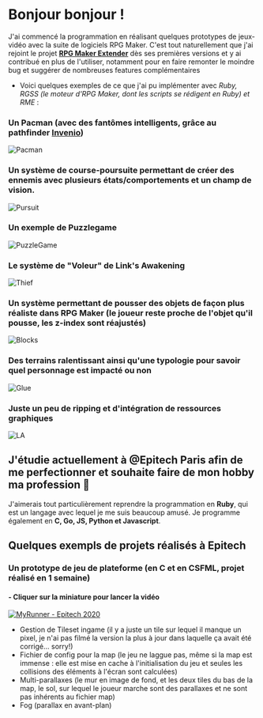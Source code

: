 # Bonjour bonjour !

J'ai commencé la programmation en réalisant quelques prototypes de jeux-vidéo avec la suite de logiciels RPG Maker.
C'est tout naturellement que j'ai rejoint le projet **[RPG Maker Extender](https://rmex.github.io/)** dès ses premières versions et y ai contribué en plus de l'utiliser, notamment pour en faire remonter le moindre bug et suggérer de nombreuses features complémentaires

- Voici quelques exemples de ce que j'ai pu implémenter avec *Ruby, RGSS (le moteur d'RPG Maker, dont les scripts se rédigent en Ruby) et RME* :


### Un Pacman (avec des fantômes intelligents, grâce au pathfinder [Invenio](https://www.youtube.com/watch?v=UDLRea_pmz8))
![Pacman](https://user-images.githubusercontent.com/72009188/122585851-3d5ce980-d05c-11eb-8c26-8c0b372c4999.gif)

### Un système de course-poursuite permettant de créer des ennemis avec plusieurs états/comportements et un champ de vision.
![Pursuit](https://user-images.githubusercontent.com/72009188/122585807-3209be00-d05c-11eb-9818-dc4e2c29d28b.gif)

### Un exemple de Puzzlegame
![PuzzleGame](https://user-images.githubusercontent.com/72009188/122585821-3635db80-d05c-11eb-8512-37091416e1d0.gif)

### Le système de "Voleur" de Link's Awakening
![Thief](https://user-images.githubusercontent.com/72009188/122585834-3930cc00-d05c-11eb-8f40-7a582b42af1d.gif)

### Un système permettant de pousser des objets de façon plus réaliste dans RPG Maker (le joueur reste proche de l'objet qu'il pousse, les z-index sont réajustés)
![Blocks](https://user-images.githubusercontent.com/72009188/122585843-3b932600-d05c-11eb-9f38-f2c5dc7fa36d.gif)

### Des terrains ralentissant ainsi qu'une typologie pour savoir quel personnage est impacté ou non
![Glue](https://user-images.githubusercontent.com/72009188/122585865-40f07080-d05c-11eb-8bdf-6658a93a1436.gif)

### Juste un peu de ripping et d'intégration de ressources graphiques
![LA](https://user-images.githubusercontent.com/72009188/122585875-43eb6100-d05c-11eb-8d21-6b762c7ae987.gif)

## J'étudie actuellement à @Epitech Paris afin de me perfectionner et souhaite faire de mon hobby ma profession 🙂

J'aimerais tout particulièrement reprendre la programmation en **Ruby**, qui est un langage avec lequel je me suis beaucoup amusé.
Je programme également en **C, Go, JS, Python et Javascript**.

## Quelques exempls de projets réalisés à Epitech

### Un prototype de jeu de plateforme (en C et en CSFML, projet réalisé en 1 semaine)
#### - Cliquer sur la miniature pour lancer la vidéo
[![MyRunner - Epitech 2020](https://i9.ytimg.com/vi_webp/haITCqo14J4/mqdefault.webp?sqp=CJzK54YG&rs=AOn4CLB61eoISdiGM8OBNquO3wkU9eTS2A)](https://www.youtube.com/watch?v=haITCqo14J4)
- Gestion de Tileset ingame (il y a juste un tile sur lequel il manque un pixel, je n'ai pas filmé la version la plus à jour dans laquelle ça avait été corrigé... sorry!)
- Fichier de config pour la map (le jeu ne laggue pas, même si la map est immense : elle est mise en cache à l'initialisation du jeu et seules les collisions des éléments à l'écran sont calculées)
- Multi-parallaxes (le mur en image de fond, et les deux tiles du bas de la map, le sol, sur lequel le joueur marche sont des parallaxes et ne sont pas inhérents au fichier map)
- Fog (parallax en avant-plan)
